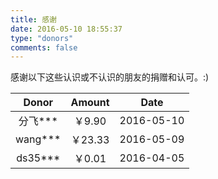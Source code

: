 ```yaml
---
title: 感谢
date: 2016-05-10 18:55:37
type: "donors"
comments: false
---
```


感谢以下这些认识或不认识的朋友的捐赠和认可。:)

| Donor | Amount | Date |
|:--------:|:--------:|:--------:|
| 分飞\*** | ￥9.90 | 2016-05-10 |
| wang\*** | ￥23.33 | 2016-05-09 |
| ds35\*** | ￥0.01 | 2016-04-05 |
